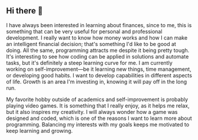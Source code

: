 ## Hi there 👋

I have always been interested in learning about finances, since to me, this is something that can be very useful for personal and professional development. I really want to know how money works and how I can make an intelligent financial decision; that's something I'd like to be good at doing. All the same, programming attracts me despite it being pretty tough. It's interesting to see how coding can be applied in solutions and automate tasks, but it's definitely a steep learning curve for me.
I am currently working on self-improvement—be it learning new things, time management, or developing good habits. I want to develop capabilities in different aspects of life. Growth is an area I'm investing in, knowing it will pay off in the long run.

My favorite hobby outside of academics and self-improvement is probably playing video games. It is something that I really enjoy, as it helps me relax, but it also inspires my creativity. I will always wonder how a game was designed and coded, which is one of the reasons I want to learn more about programming. Balancing my interests with my goals keeps me motivated to keep learning and growing.
